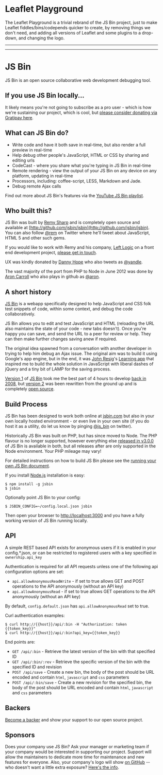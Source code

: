 # Leaflet Playground

The Leaflet Playground is a trivial rebrand of the JS Bin project, just to make Leaflet fiddles/bins/codepends quicker to create, by removing things we don't need, and adding all versions of Leaflet and some plugins to a drop-down, and changing the logo.


---

---

# JS Bin

JS Bin is an open source collaborative web development debugging tool.

## If you use JS Bin locally...

It likely means you're not going to subscribe as a pro user - which is how we're sustaining our project, which is cool, but [please consider donating via Gratipay here](https://gratipay.com/jsbin/).

## What can JS Bin do?

* Write code and have it both save in real-time, but also render a full preview in real-time
* Help debug other people's JavaScript, HTML or CSS by sharing and editing urls
* CodeCast - where you share what you're typing in JS Bin in real-time
* Remote rendering - view the output of your JS Bin on any device on any platform, updating in real-time
* Processors, including: coffee-script, LESS, Markdown and Jade.
* Debug remote Ajax calls

Find out more about JS Bin's features via the [YouTube JS Bin playlist](http://jsbin.com/videos).

## Who built this?

JS Bin was built by [Remy Sharp](http://remysharp.com) and is completely open source and available at [http://github.com/jsbin/jsbin](http://github.com/jsbin/jsbin). You can also follow [@rem](http://twitter.com/rem) on Twitter where he'll tweet about JavaScript, HTML 5 and other such gems.

If you would like to work with Remy and his company, [Left Logic](http://leftlogic.com) on a front end development project, [please get in touch](http://leftlogic.com/contact?message=Found%20through%20jsbin.com).

UX was kindly donated by [Danny Hope](http://yandleblog.com) who also tweets as [@yandle](http://twitter.com/yandle).

The vast majority of the port from PHP to Node in June 2012 was done by [Aron Carroll](http://aroncarroll.com/) who also plays in github as [@aron](http://github.com/aron).

## A short history

[JS Bin](http://jsbin.com) is a webapp specifically designed to help JavaScript and CSS folk test snippets of code, within some context, and debug the code collaboratively.

JS Bin allows you to edit and test JavaScript and HTML (reloading the URL also maintains the state of your code - new tabs doesn't). Once you're happy you can save, and send the URL to a peer for review or help. They can then make further changes saving anew if required.

The original idea spawned from a conversation with another developer in trying to help him debug an Ajax issue. The original aim was to build it using Google's app engine, but in the end, it was [John Resig](http://ejohn.org)'s [Learning app](http://ejohn.org/apps/learn) that inspired me to build the whole solution in JavaScript with liberal dashes of jQuery and a tiny bit of LAMP for the saving process.

[Version 1](http://1.jsbin.com) of [JS Bin](http://www.flickr.com/photos/remysharp/4284906136) took me the best part of 4 hours to develop [back in 2008](http://remysharp.com/2008/10/06/js-bin-for-collaborative-javascript-debugging/), but [version 2](http://2.jsbin.com) was been rewritten from the ground up and is completely [open source](http://github.com/remy/jsbin).

## Build Process

JS Bin has been designed to work both online at [jsbin.com](http://jsbin.com) but also in your own locally hosted environment - or even live in your own site (if you do host it as a utility, do let us know by pinging [@js_bin](http://twitter.com/js_bin) on twitter).

Historically JS Bin was built on PHP, but has since moved to Node. The PHP flavour is no longer supported, however everything else [released in v3.0.0](https://github.com/jsbin/jsbin/tags) of JS Bin is available in both, but all releases after are only supported in the Node environment. Your PHP mileage may vary!

For detailed instructions on how to build JS Bin please see the [running your own JS Bin document](/docs/running-your-own-jsbin.md).

If you install [Node.js](http://nodejs.org) installation is easy:

    $ npm install -g jsbin
    $ jsbin

Optionally point JS Bin to your config:

    $ JSBIN_CONFIG=~/config.local.json jsbin

Then open your browser to [http://localhost:3000](http://localhost:3000) and you have a fully working version of JS Bin running locally.

## API

A simple REST based API exists for anonymous users if it is enabled in your config.\*.json, or can be restricted to registered users with a key specified in `ownership.api_key`

Authentication is required for all API requests unless one of the following api configuration options are set:

- `api.allowAnonymousReadWrite` - if set to true allows GET and POST operations to the API anonymously (without an API key)
- `api.allowAnonymousRead` - if set to true allows GET operations to the API anonymously (without an API key)

By default, `config.default.json` has `api.allowAnonymousRead` set to true.

Curl authentication examples:

```
$ curl http://{{host}}/api/:bin -H "Authorization: token {{token_key}}"
$ curl http://{{host}}/api/:bin?api_key={{token_key}}
```

End points are:

- `GET /api/:bin` - Retrieve the latest version of the bin with that specified ID
- `GET /api/:bin/:rev` - Retrieve the specific version of the bin with the specified ID and revision
- `POST /api/save` - Create a new bin, the body of the post should be URL encoded and contain `html`, `javascript` and `css` parameters
- `POST /api/:bin/save` - Create a new revision for the specified bin, the body of the post should be URL encoded and contain `html`, `javascript` and `css` parameters

## Backers

[Become a backer]((https://opencollective.com/jsbin#backer)) and show your support to our open source project.


## Sponsors

Does your company use JS Bin? Ask your manager or marketing team if your company would be interested in supporting our project. Support will allow the maintainers to dedicate more time for maintenance and new features for everyone. Also, your company's logo will show [on GitHub](https://github.com/jsbin/jsbin#readme) --who doesn't want a little extra exposure?  [Here's the info](https://opencollective.com/jsbin#sponsor).
